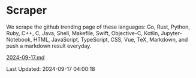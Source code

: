 # Scraper

We scrape the github trending page of these languages: Go, Rust, Python, Ruby, C++, C, Java, Shell, Makefile, Swift, Objective-C, Kotlin, Jupyter-Notebook, HTML, JavaScript, TypeScript, CSS, Vue, TeX, Markdown, and push a markdown result everyday.

[2024-09-17.md](https://github.com/yangwenmai/github-trending-backup/blob/master/2024-09-17.md)

Last Updated: 2024-09-17 04:00:18